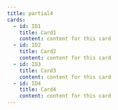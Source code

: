 ```yaml
---
title: partial4
cards:
  - id: ID1
    title: Card1
    content: content for this card
  - id: ID2
    title: Card2
    content: content for this card
  - id: ID3
    title: Card3
    content: content for this card
  - id: ID4
    title: Card4
    content: content for this card
---
```

